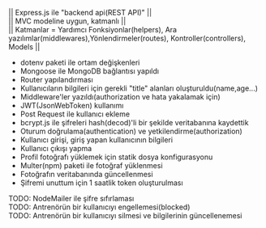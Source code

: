 || Express.js ile "backend api(REST API)" ||<br>
|| MVC modeline uygun, katmanlı ||<br>
|| Katmanlar = Yardımcı Fonksiyonlar(helpers), Ara yazılımlar(middlewares),Yönlendirmeler(routes), Kontroller(controllers), Models ||

- dotenv paketi ile ortam değişkenleri
- Mongoose ile MongoDB bağlantısı yapıldı
- Router yapılandırması
- Kullanıcıların bilgileri için gerekli "title" alanları oluşturuldu(name,age...)
- Middleware'ler yazıldı(authorization ve hata yakalamak için)
- JWT(JsonWebToken) kullanımı
- Post Request ile kullanıcı ekleme
- bcrypt.js ile şifreleri hash(decod)'li bir şekilde veritabanına kaydettik
- Oturum doğrulama(authentication) ve yetkilendirme(authorization)
- Kullanıcı girişi, giriş yapan kullanıcının bilgileri
- Kullanıcı çıkışı yapma
- Profil fotoğrafı yüklemek için statik dosya konfigurasyonu
- Multer(npm) paketi ile fotoğraf yüklenmesi
- Fotoğrafın veritabanında güncellenmesi
- Şifremi unuttum için 1 saatlik token oluşturulması

TODO: NodeMailer ile şifre sıfırlaması<br>
TODO: Antrenörün bir kullanıcıyı engellemesi(blocked)<br>
TODO: Antrenörün bir kullanıcıyı silmesi ve bilgilerinin güncellenemesi<br>
